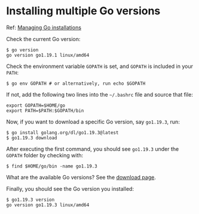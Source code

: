 # Installing multiple Go versions

Ref: [Managing Go installations](https://go.dev/doc/manage-install)

Check the current Go version:

```
$ go version
go version go1.19.1 linux/amd64
```

Check the environment variable `GOPATH` is set, and `GOPATH` is included in your `PATH`:

```
$ go env GOPATH # or alternatively, run echo $GOPATH 
```

If not, add the following two lines into the `~/.bashrc` file and source that file:

```
export GOPATH=$HOME/go
export PATH=$PATH:$GOPATH/bin
```

Now, if you want to download a specific Go version, say `go1.19.3`, run:

```
$ go install golang.org/dl/go1.19.3@latest
$ go1.19.3 download
```

After executing the first command, you should see `go1.19.3` under the `GOPATH` folder by checking with:

```
$ find $HOME/go/bin -name go1.19.3
```

What are the available Go versions? See the [download page](https://go.dev/dl/).

Finally, you should see the Go version you installed:

```
$ go1.19.3 version
go version go1.19.3 linux/amd64
```

